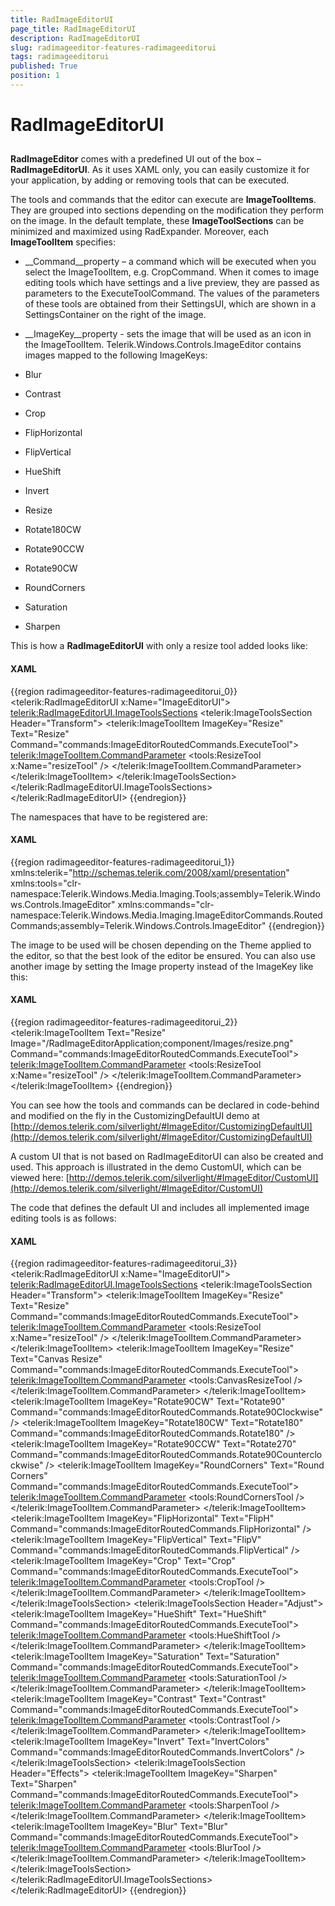 ```yaml
---
title: RadImageEditorUI
page_title: RadImageEditorUI
description: RadImageEditorUI
slug: radimageeditor-features-radimageeditorui
tags: radimageeditorui
published: True
position: 1
---
```


# RadImageEditorUI



## 

__RadImageEditor__ comes with a predefined UI out of the box – __RadImageEditorUI__. As it uses XAML only, you can easily customize it for your application, by adding or removing tools that can be executed.

The tools and commands that the editor can execute are __ImageToolItems__. They are grouped into sections depending on the modification they perform on the image. In the default template, these __ImageToolSections__ can be minimized and maximized using RadExpander. Moreover, each __ImageToolItem__ specifies:

* __Command__property – a command which will be executed when you select the ImageToolItem, e.g. CropCommand.
When it comes to image editing tools which have settings and a live preview, they are passed as parameters to the ExecuteToolCommand. The values of the parameters of these tools are obtained from their SettingsUI, which are shown in a SettingsContainer on the right of the image.

* __ImageKey__property - sets the image that will be used as an icon in the ImageToolItem. Telerik.Windows.Controls.ImageEditor contains images mapped to the following ImageKeys:

* Blur

* Contrast

* Crop

* FlipHorizontal

* FlipVertical

* HueShift

* Invert

* Resize

* Rotate180CW

* Rotate90CCW

* Rotate90CW

* RoundCorners

* Saturation

* Sharpen

This is how a __RadImageEditorUI__ with only a resize tool added looks like:

#### __XAML__

{{region radimageeditor-features-radimageeditorui_0}}
	<telerik:RadImageEditorUI x:Name="ImageEditorUI">
	   <telerik:RadImageEditorUI.ImageToolsSections>
	      <telerik:ImageToolsSection Header="Transform">
	         <telerik:ImageToolItem ImageKey="Resize" Text="Resize" Command="commands:ImageEditorRoutedCommands.ExecuteTool">
	            <telerik:ImageToolItem.CommandParameter>
	               <tools:ResizeTool x:Name="resizeTool" />
	            </telerik:ImageToolItem.CommandParameter>
	         </telerik:ImageToolItem> 
	      </telerik:ImageToolsSection>
	   </telerik:RadImageEditorUI.ImageToolsSections>
	</telerik:RadImageEditorUI>
	{{endregion}}



The namespaces that have to be registered are:

#### __XAML__

{{region radimageeditor-features-radimageeditorui_1}}
	xmlns:telerik="http://schemas.telerik.com/2008/xaml/presentation"
	xmlns:tools="clr-namespace:Telerik.Windows.Media.Imaging.Tools;assembly=Telerik.Windows.Controls.ImageEditor"
	xmlns:commands="clr-namespace:Telerik.Windows.Media.Imaging.ImageEditorCommands.RoutedCommands;assembly=Telerik.Windows.Controls.ImageEditor"
	{{endregion}}



The image to be used will be chosen depending on the Theme applied to the editor, so that the best look of the editor be ensured. You can also use another image by setting the Image property instead of the ImageKey like this:

#### __XAML__

{{region radimageeditor-features-radimageeditorui_2}}
	<telerik:ImageToolItem Text="Resize" Image="/RadImageEditorApplication;component/Images/resize.png" Command="commands:ImageEditorRoutedCommands.ExecuteTool">
	   <telerik:ImageToolItem.CommandParameter>
	      <tools:ResizeTool x:Name="resizeTool" />
	   </telerik:ImageToolItem.CommandParameter>
	</telerik:ImageToolItem>
	{{endregion}}



You can see how the tools and commands can be declared in code-behind and modified on the fly in the CustomizingDefaultUI demo at [http://demos.telerik.com/silverlight/#ImageEditor/CustomizingDefaultUI](http://demos.telerik.com/silverlight/#ImageEditor/CustomizingDefaultUI)

A custom UI that is not based on RadImageEditorUI can also be created and used. This approach is illustrated in the demo CustomUI, which can be viewed here: [http://demos.telerik.com/silverlight/#ImageEditor/CustomUI](http://demos.telerik.com/silverlight/#ImageEditor/CustomUI)

The code that defines the default UI and includes all implemented image editing tools is as follows:

#### __XAML__

{{region radimageeditor-features-radimageeditorui_3}}
	<telerik:RadImageEditorUI x:Name="ImageEditorUI">
	  <telerik:RadImageEditorUI.ImageToolsSections>
	    <telerik:ImageToolsSection Header="Transform">
	      <telerik:ImageToolItem ImageKey="Resize" Text="Resize" Command="commands:ImageEditorRoutedCommands.ExecuteTool">
	        <telerik:ImageToolItem.CommandParameter>
	          <tools:ResizeTool x:Name="resizeTool" />
	        </telerik:ImageToolItem.CommandParameter>
	      </telerik:ImageToolItem>
	      <telerik:ImageToolItem ImageKey="Resize" Text="Canvas Resize" Command="commands:ImageEditorRoutedCommands.ExecuteTool">
	        <telerik:ImageToolItem.CommandParameter>
	          <tools:CanvasResizeTool />
	        </telerik:ImageToolItem.CommandParameter>
	      </telerik:ImageToolItem>
	      <telerik:ImageToolItem ImageKey="Rotate90CW" Text="Rotate90" Command="commands:ImageEditorRoutedCommands.Rotate90Clockwise" />
	      <telerik:ImageToolItem ImageKey="Rotate180CW" Text="Rotate180" Command="commands:ImageEditorRoutedCommands.Rotate180" />
	      <telerik:ImageToolItem ImageKey="Rotate90CCW" Text="Rotate270" Command="commands:ImageEditorRoutedCommands.Rotate90Counterclockwise" />
	      <telerik:ImageToolItem ImageKey="RoundCorners" Text="Round Corners" Command="commands:ImageEditorRoutedCommands.ExecuteTool">
	        <telerik:ImageToolItem.CommandParameter>
	          <tools:RoundCornersTool />
	        </telerik:ImageToolItem.CommandParameter>
	      </telerik:ImageToolItem>
	      <telerik:ImageToolItem ImageKey="FlipHorizontal" Text="FlipH" Command="commands:ImageEditorRoutedCommands.FlipHorizontal" />
	      <telerik:ImageToolItem ImageKey="FlipVertical" Text="FlipV" Command="commands:ImageEditorRoutedCommands.FlipVertical" />
	      <telerik:ImageToolItem ImageKey="Crop" Text="Crop" Command="commands:ImageEditorRoutedCommands.ExecuteTool">
	        <telerik:ImageToolItem.CommandParameter>
	          <tools:CropTool />
	        </telerik:ImageToolItem.CommandParameter>
	      </telerik:ImageToolItem>
	    </telerik:ImageToolsSection>
	    <telerik:ImageToolsSection Header="Adjust">
	      <telerik:ImageToolItem ImageKey="HueShift" Text="HueShift" Command="commands:ImageEditorRoutedCommands.ExecuteTool">
	        <telerik:ImageToolItem.CommandParameter>
	          <tools:HueShiftTool />
	        </telerik:ImageToolItem.CommandParameter>
	      </telerik:ImageToolItem>
	      <telerik:ImageToolItem ImageKey="Saturation" Text="Saturation" Command="commands:ImageEditorRoutedCommands.ExecuteTool">
	        <telerik:ImageToolItem.CommandParameter>
	          <tools:SaturationTool />
	        </telerik:ImageToolItem.CommandParameter>
	      </telerik:ImageToolItem>
	      <telerik:ImageToolItem ImageKey="Contrast" Text="Contrast" Command="commands:ImageEditorRoutedCommands.ExecuteTool">
	        <telerik:ImageToolItem.CommandParameter>
	          <tools:ContrastTool />
	        </telerik:ImageToolItem.CommandParameter>
	      </telerik:ImageToolItem>
	      <telerik:ImageToolItem ImageKey="Invert" Text="InvertColors" Command="commands:ImageEditorRoutedCommands.InvertColors" />
	    </telerik:ImageToolsSection>
	    <telerik:ImageToolsSection Header="Effects">
	      <telerik:ImageToolItem ImageKey="Sharpen" Text="Sharpen" Command="commands:ImageEditorRoutedCommands.ExecuteTool">
	        <telerik:ImageToolItem.CommandParameter>
	          <tools:SharpenTool />
	        </telerik:ImageToolItem.CommandParameter>
	      </telerik:ImageToolItem>
	      <telerik:ImageToolItem ImageKey="Blur" Text="Blur" Command="commands:ImageEditorRoutedCommands.ExecuteTool">
	        <telerik:ImageToolItem.CommandParameter>
	          <tools:BlurTool />
	        </telerik:ImageToolItem.CommandParameter>
	      </telerik:ImageToolItem>
	    </telerik:ImageToolsSection>
	  </telerik:RadImageEditorUI.ImageToolsSections>
	</telerik:RadImageEditorUI>
	{{endregion}}




